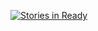 [![Stories in Ready](https://badge.waffle.io/TheUnnamedOrganisation/RocketBot.svg?label=ready&title=Ready)](http://waffle.io/TheUnnamedOrganisation/RocketBot)
